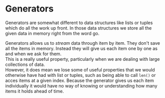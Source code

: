 # Generators

Generators are somewhat different to data structures like lists or tuples which do all the work up front. In those data structures we store all the given data in memory right from the word go.

Generators allows us to _stream_ data through item by item. They don't save all the items in memory. Instead they will give us each item one by one as and when we ask for them.\
This is a really useful property, particularly when we are dealing with large collections of data.\
However, it does mean we lose some of useful properties that we would otherwise have had with list or tuples, such as being able to call `len()` or acces items at a given index. Because the generator gives us each item individually it would have no way of knowing or understanding how many items it holds ahead of time.
